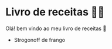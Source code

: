 # Livro de receitas :woman_cook:

Olá! bem vindo ao meu livro de receitas :wave:

- Strogonoff de frango

  
